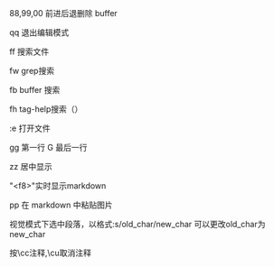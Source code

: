 88,99,00 前进后退删除 buffer

qq 退出编辑模式

ff 搜索文件

fw grep搜索

fb buffer 搜索

fh tag-help搜索（）

:e 打开文件

gg 第一行 G 最后一行

zz 居中显示 

"\<f8\>"实时显示markdown

pp 在 markdown 中粘贴图片 

视觉模式下选中段落，以格式:s/old_char/new_char 可以更改old_char为 new_char

按\cc注释,\cu取消注释

 
